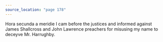 ```yaml
---
source_location: "page 178"
---
```

Hora secunda a meridie I cam before the justices and informed against James
Shallcross and John Lawrence preachers for misusing my name to deceyve Mr.
Harrughby.
